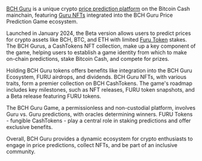 [BCH Guru](https://bch.guru/) is a unique crypto [price prediction platform](https://beta.bch.guru/) on the Bitcoin Cash mainchain, featuring [Guru NFTs](https://nfts.bch.guru/) integrated into the BCH Guru Price Prediction Game ecosystem. 

Launched in January 2024, the Beta version allows users to predict prices for crypto assets like BCH, BTC, and ETH with limited [Furu Token](https://nfts.bch.guru/furunomics) stakes. The BCH Gurus, a CashTokens NFT collection, make up a key component of the game, helping users to establish a game identity from which to make on-chain predictions, stake Bitcoin Cash, and compete for prizes. 

Holding BCH Guru tokens offers benefits like integration into the BCH Guru Ecosystem, FURU airdrops, and dividends. BCH Guru NFTs, with various traits, form a premier collection on BCH CashTokens. The game's roadmap includes key milestones, such as NFT releases, FURU token snapshots, and a Beta release featuring FURU tokens. 

The BCH Guru Game, a permissionless and non-custodial platform, involves Guru vs. Guru predictions, with oracles determining winners. FURU Tokens - fungible CashTokens - play a central role in staking predictions and offer exclusive benefits. 

Overall, BCH Guru provides a dynamic ecosystem for crypto enthusiasts to engage in price predictions, collect NFTs, and be part of an inclusive community.